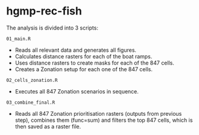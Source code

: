 # hgmp-rec-fish

The analysis is divided into 3 scripts:

`01_main.R`

- Reads all relevant data and generates all figures.
- Calculates distance rasters for each of the boat ramps.
- Uses distance rasters to create masks for each of the 847 cells.
- Creates a Zonation setup for each one of the 847 cells.

`02_cells_zonation.R`

- Executes all 847 Zonation scenarios in sequence.

`03_combine_final.R`

- Reads all 847 Zonation prioritisation rasters (outputs from previous step), combines them (func=sum) and 
filters the top 847 cells, which is then saved as a raster file.

